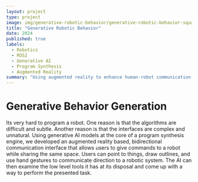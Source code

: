 ```yaml
---
layout: project
type: project
image: img/generative-robotic-behavior/generative-robotic-behavior-square.svg
title: "Generative Robotic Behavior"
date: 2024
published: true
labels:
  - Robotics
  - ROS2
  - Generative AI
  - Program Synthesis
  - Augmented Reality
summary: "Using augmented reality to enhance human-robot communication and simplify program generation."
---
```



# Generative Behavior Generation

Its very hard to program a robot. One reason is that the algorithms are difficult and subtle. Another reason is that the interfaces are complex and unnatural. Using generative AI models at the core of a program synthesis engine, we developed an augmented reality based, bidirectional communication interface that allows users to give commands to a robot while sharing the same space. Users can point to things, draw outlines, and use hand gestures to communicate direction to a robotic system. The AI can then examine the low level tools it has at its disposal and come up with a way to perform the presented task.
